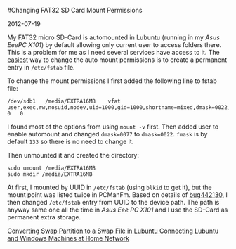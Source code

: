 #Changing FAT32 SD Card Mount Permissions

2012-07-19

<!--- tags: linux -->

My FAT32 micro SD-Card is automounted in Lubuntu (running in my *Asus EeePC X101*) by default allowing only current user to access folders there. This is a problem for me as I need several services have access to it. The [easiest](http://superuser.com/questions/134438/how-to-set-default-permissions-for-automounted-fat-drives-in-ubuntu-9-10) way to change the auto mount permissions is to create a permanent entry in `/etc/fstab` file.

To change the mount permissions I first added the following line to fstab file:
```
/dev/sdb1	/media/EXTRA16MB	vfat	user,exec,rw,nosuid,nodev,uid=1000,gid=1000,shortname=mixed,dmask=0022,utf8=1,showexec,flush	0	0
```
I found most of the options from using `mount -v` first. Then added user to enable automount and changed `dmask=0077` to `dmask=0022`. `fmask` is by default `133` so there is no need to change it.

Then unmounted it and created the directory:
```
sudo umount /media/EXTRA16MB
sudo mkdir /media/EXTRA16MB
```
At first, I mounted by UUID in `/etc/fstab` (using `blkid` to get it), but the mount point was listed twice in PCManFm. Based on details of [bug442130](https://bugs.launchpad.net/ubuntu/+source/gvfs/+bug/442130), I then changed `/etc/fstab` entry from UUID to the device path. The path is anyway same one all the time in *Asus Eee PC X101* and I use the SD-Card as permanent extra storage.


<ins class='nfooter'><a id='fprev' href='#blog/2012/2012-07-21-Converting-Swap-Partition-to-a-Swap-File-in-Lubuntu.md'>Converting Swap Partition to a Swap File in Lubuntu</a> <a id='fnext' href='#blog/2012/2012-06-17-Connecting-Lubuntu-and-Windows-Machines-at-Home-Network.md'>Connecting Lubuntu and Windows Machines at Home Network</a></ins>
